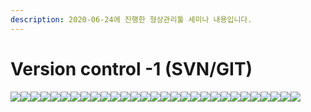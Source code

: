 ```yaml
---
description: 2020-06-24에 진행한 형상관리툴 세미나 내용입니다.
---
```


# Version control -1 \(SVN/GIT\)



![](https://k.kakaocdn.net/dn/loqGL/btqFknJniaZ/LCu71mJWn9OHsFZrRrXGBk/img.jpg)![](https://k.kakaocdn.net/dn/b7UxaV/btqFknP7Sxn/KemGGnIDc9BTYIKeIkRAC1/img.jpg)![](https://k.kakaocdn.net/dn/XhpJS/btqFjqT65Xy/vqRNKMn9CzToUdQxSuZPk0/img.jpg)![](https://k.kakaocdn.net/dn/boosPU/btqFjFpUuTK/xvxncYEUKavcSIsqiHd1qk/img.jpg)![](https://k.kakaocdn.net/dn/bkuZ4A/btqFjcIvkxj/JWDKlaskiczz0kuiN9E7Ok/img.jpg)![](https://k.kakaocdn.net/dn/bKU5uV/btqFjqGyt6K/flnZMqkbgiy0ayTkF47gc1/img.jpg)![](https://k.kakaocdn.net/dn/tTIPD/btqFjFKgWlX/k0M9pMUIykNclcrJLJERu0/img.jpg)![](https://k.kakaocdn.net/dn/bRP4Gu/btqFkJyIXDi/SoMaQ9ioPimjb8wqTTRu0k/img.jpg)![](https://k.kakaocdn.net/dn/JL1Xb/btqFknvS2sV/ecm7WoPfoD7vMfk6sqWtYk/img.jpg)![](https://k.kakaocdn.net/dn/bXB69V/btqFk6mBiZx/rjVtSAq4V8h1Z5macBNky1/img.jpg)![](https://k.kakaocdn.net/dn/Bj20X/btqFk581iTb/Covgs4SDhpRAh7K4JeDnRk/img.jpg)![](https://k.kakaocdn.net/dn/T8F8T/btqFkmp5Mma/1wtWuxSPiHW92q2Il9ktC1/img.jpg)![](https://k.kakaocdn.net/dn/bxrkAN/btqFkIT4qyR/t3grV8eZGucJxyCGmjDiq0/img.jpg)![](https://k.kakaocdn.net/dn/cA7HE8/btqFmuHhDsy/tSducrMRW3pINQkewvgGb1/img.jpg)![](https://k.kakaocdn.net/dn/3FC2j/btqFmtParj2/R5oxjLGHixL4vgfLf0rYGk/img.jpg)![](https://k.kakaocdn.net/dn/mCobi/btqFlkro6bw/KHKgLphsIXFygJgDcl5hL1/img.jpg)![](https://k.kakaocdn.net/dn/l3xgM/btqFkT13fsr/ZCPj12YMktuqyZaHWVT4Fk/img.jpg)![](https://k.kakaocdn.net/dn/ceIbap/btqFjcoe8K7/jR0FrQNwLk1EpdccLLrjQk/img.jpg)![](https://k.kakaocdn.net/dn/kIzKc/btqFk67YqwY/fo2WpJBfgctvA4vzpbAKz0/img.jpg)![](https://k.kakaocdn.net/dn/btsx69/btqFkUfCXoU/vLDyy8xK5hIEmZ0kWYxK40/img.jpg)![](https://k.kakaocdn.net/dn/cjAnvQ/btqFnjyKH8z/trekNCjhKOkGQMavnUdcIk/img.jpg)![](https://k.kakaocdn.net/dn/bICu5c/btqFjFQYzDE/j28o5IbZDHR9bdbwNtHHHK/img.jpg)![](https://k.kakaocdn.net/dn/B1oHD/btqFlj0kElz/3oIKQcnWUdB7eOu98uqFck/img.jpg)![](https://k.kakaocdn.net/dn/DzMir/btqFlkkGx7e/nFXLzfZC7kTEKl5fY3gXyk/img.jpg)![](https://k.kakaocdn.net/dn/bNpGoz/btqFkmwZtTZ/pG8h4jtiV62LlLYmoK7zC1/img.jpg)![](https://k.kakaocdn.net/dn/nrXaq/btqFjcIvkHm/tK8H8BHJnxi2kGOx5iQahk/img.jpg)![](https://k.kakaocdn.net/dn/bHdnyg/btqFjFpUvan/tMGdI76uyQUdh6bfYBYuN0/img.jpg)![](https://k.kakaocdn.net/dn/bjNO0d/btqFjcIvkIJ/DhW6DD5HhixzZVv3n2Ckb1/img.jpg)![](https://k.kakaocdn.net/dn/Xe3Ul/btqFkUGGCbr/Cq2ho1EnJWqLOHugohfbS0/img.jpg)

